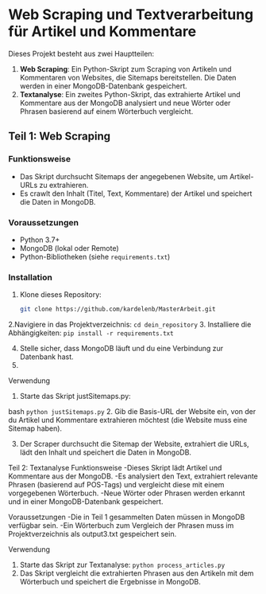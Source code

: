 # Web Scraping und Textverarbeitung für Artikel und Kommentare

Dieses Projekt besteht aus zwei Hauptteilen:

1. **Web Scraping**: Ein Python-Skript zum Scraping von Artikeln und Kommentaren von Websites, die Sitemaps bereitstellen. Die Daten werden in einer MongoDB-Datenbank gespeichert.
2. **Textanalyse**: Ein zweites Python-Skript, das extrahierte Artikel und Kommentare aus der MongoDB analysiert und neue Wörter oder Phrasen basierend auf einem Wörterbuch vergleicht.

## Teil 1: Web Scraping

### Funktionsweise

- Das Skript durchsucht Sitemaps der angegebenen Website, um Artikel-URLs zu extrahieren.
- Es crawlt den Inhalt (Titel, Text, Kommentare) der Artikel und speichert die Daten in MongoDB.

### Voraussetzungen

- Python 3.7+
- MongoDB (lokal oder Remote)
- Python-Bibliotheken (siehe `requirements.txt`)

### Installation

1. Klone dieses Repository:
   ```bash
   git clone https://github.com/kardelenb/MasterArbeit.git
2.Navigiere in das Projektverzeichnis:
    ```cd dein_repository```
3. Installiere die Abhängigkeiten:
  ```pip install -r requirements.txt```

4. Stelle sicher, dass MongoDB läuft und du eine Verbindung zur Datenbank hast.
5. 
Verwendung
1. Starte das Skript justSitemaps.py:

bash
```python justSitemaps.py```
2. Gib die Basis-URL der Website ein, von der du Artikel und Kommentare extrahieren möchtest (die Website muss eine Sitemap haben).

3. Der Scraper durchsucht die Sitemap der Website, extrahiert die URLs, lädt den Inhalt und speichert die Daten in MongoDB.

Teil 2: Textanalyse
Funktionsweise
-Dieses Skript lädt Artikel und Kommentare aus der MongoDB.
-Es analysiert den Text, extrahiert relevante Phrasen (basierend auf POS-Tags) und vergleicht diese mit einem vorgegebenen Wörterbuch.
-Neue Wörter oder Phrasen werden erkannt und in einer MongoDB-Datenbank gespeichert.

Voraussetzungen
-Die in Teil 1 gesammelten Daten müssen in MongoDB verfügbar sein.
-Ein Wörterbuch zum Vergleich der Phrasen muss im Projektverzeichnis als output3.txt gespeichert sein.

Verwendung
1. Starte das Skript zur Textanalyse:
```python process_articles.py```
2. Das Skript vergleicht die extrahierten Phrasen aus den Artikeln mit dem Wörterbuch und speichert die Ergebnisse in MongoDB.
